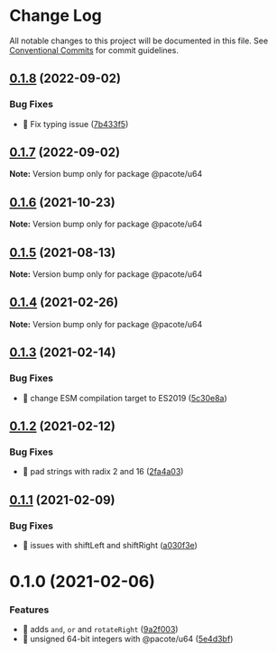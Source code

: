 # Change Log

All notable changes to this project will be documented in this file.
See [Conventional Commits](https://conventionalcommits.org) for commit guidelines.

## [0.1.8](https://github.com/PacoteJS/pacote/compare/@pacote/u64@0.1.7...@pacote/u64@0.1.8) (2022-09-02)


### Bug Fixes

* 🐛 Fix typing issue ([7b433f5](https://github.com/PacoteJS/pacote/commit/7b433f5a50bc9462f13db945e7a458af76eeadd2))





## [0.1.7](https://github.com/PacoteJS/pacote/compare/@pacote/u64@0.1.6...@pacote/u64@0.1.7) (2022-09-02)

**Note:** Version bump only for package @pacote/u64





## [0.1.6](https://github.com/PacoteJS/pacote/compare/@pacote/u64@0.1.5...@pacote/u64@0.1.6) (2021-10-23)

**Note:** Version bump only for package @pacote/u64





## [0.1.5](https://github.com/PacoteJS/pacote/compare/@pacote/u64@0.1.4...@pacote/u64@0.1.5) (2021-08-13)

**Note:** Version bump only for package @pacote/u64





## [0.1.4](https://github.com/PacoteJS/pacote/compare/@pacote/u64@0.1.3...@pacote/u64@0.1.4) (2021-02-26)

**Note:** Version bump only for package @pacote/u64

## [0.1.3](https://github.com/PacoteJS/pacote/compare/@pacote/u64@0.1.2...@pacote/u64@0.1.3) (2021-02-14)

### Bug Fixes

- 🐛 change ESM compilation target to ES2019 ([5c30e8a](https://github.com/PacoteJS/pacote/commit/5c30e8a5da41e1c5c394cbb21f64d2a5256817ea))

## [0.1.2](https://github.com/PacoteJS/pacote/compare/@pacote/u64@0.1.1...@pacote/u64@0.1.2) (2021-02-12)

### Bug Fixes

- 🐛 pad strings with radix 2 and 16 ([2fa4a03](https://github.com/PacoteJS/pacote/commit/2fa4a031d2fdcad84c781533ef9a73b25ae88b68))

## [0.1.1](https://github.com/PacoteJS/pacote/compare/@pacote/u64@0.1.0...@pacote/u64@0.1.1) (2021-02-09)

### Bug Fixes

- 🐛 issues with shiftLeft and shiftRight ([a030f3e](https://github.com/PacoteJS/pacote/commit/a030f3e88db5cac590076afbf594af77501320a4))

# 0.1.0 (2021-02-06)

### Features

- 🎸 adds `and`, `or` and `rotateRight` ([9a2f003](https://github.com/PacoteJS/pacote/commit/9a2f003c273c7d8f2bee693d7f040acb8d43473e))
- 🎸 unsigned 64-bit integers with @pacote/u64 ([5e4d3bf](https://github.com/PacoteJS/pacote/commit/5e4d3bfc77b69c5311ce34fba6676abab6fe916c))
